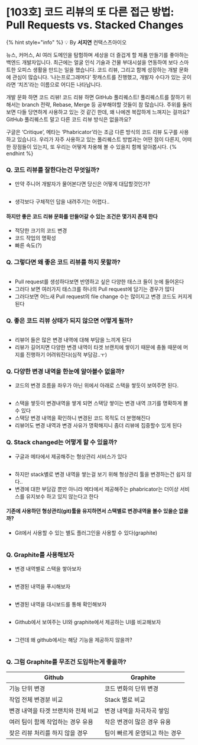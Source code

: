 # \[103호] 코드 리뷰의 또 다른 접근 방법: Pull Requests vs. Stacked Changes

{% hint style="info" %}
💡 By **서지연** 컨택스츠아이오

뉴스, 커머스, AI 여러 도메인을 탐험하며 세상을 더 즐겁게 할 제품 만들기를 좋아하는 백엔드 개발자입니다. 최근에는 얼굴 인식 기술과 건물 부대시설을 연동하여 보다 스마트한 오피스 생활을 만드는 일을 했습니다. 코드 리뷰, 그리고 함께 성장하는 개발 문화에 관심이 많습니다. ‘나는프로그래머다’ 팟캐스트를 진행했고, 개발자 수다가 있는 곳이라면 ‘치즈’라는 이름으로 어디든 나타납니다.

개발 문화 하면 코드 리뷰! 코드 리뷰 하면 GitHub 풀리퀘스트! 풀리퀘스트를 잘하기 위해서는 branch 전략, Rebase, Merge 등 공부해야할 것들이 참 많습니다. 주위를 둘러보면 다들 당연하게 사용하고 있는 것 같긴 한데, 왜 나에겐 복잡하게 느껴지는 걸까요? GitHub 풀리퀘스트 말고 다른 코드 리뷰 방식은 없을까요?

구글은 ‘Critique’, 메타는 ‘Phabricator’라는 조금 다른 방식의 코드 리뷰 도구를 사용하고 있습니다. 우리가 자주 사용하고 있는 풀리퀘스트 방법과는 어떤 점이 다른지, 어떠한 장점들이 있는지, 또 우리는 어떻게 차용해 볼 수 있을지 함께 알아봅시다.
{% endhint %}

### Q. 코드 리뷰를 잘한다는건 무엇일까?

*   만약 주니어 개발자가 물어본다면 당신은 어떻게 대답할것인가?



    <figure><img src="../../../.gitbook/assets/1 (1).png" alt=""><figcaption></figcaption></figure>
* 생각보다 구체적인 답을 내려주기는 어렵다..

#### 하지만 좋은 코드 리뷰 문화를 만들어갈 수 있는 조건은 몇가지 존재 한다

* 적당한 크기의 코드 변경
* 코드 작업의 명확성
* 빠른 속도(?)

### Q. 그렇다면 왜 좋은 코드 리뷰를 하지 못할까?

<figure><img src="../../../.gitbook/assets/2.jpeg" alt=""><figcaption></figcaption></figure>

* Pull request를 생성하다보면 반영하고 싶은 다양한 태스크 들이 눈에 들어온다
* 그러다 보면 여러가지 태스크를 하나의 Pull request에 담기는 경우가 많다
* 그러다보면 어느새 Pull request의 file change 수는 많이지고 변경 코드도 커지게 된다

### Q. 좋은 코드 리뷰 상태가 되지 않으면 어떻게 될까?

<figure><img src="../../../.gitbook/assets/3 (8).png" alt=""><figcaption></figcaption></figure>

* 리뷰어 들은 많은 변경 내역에 대해 부담을 느끼게 된다
* 리뷰가 길어지면 다양한 변경 내역이 타겟 브랜치에 쌓이기 때문에 충돌 때문에 머지를 진행하기 어려워진다(심적 부담감..ㅜ)

### Q. 다양한 변경 내역을 한눈에 알아볼수 없을까?

* 코드의 변경 흐름을 좌우가 아닌 위에서 아래로 스택을 쌓듯이 보여주면 된다.

<figure><img src="../../../.gitbook/assets/4.jpeg" alt=""><figcaption></figcaption></figure>

* 스택을 쌓듯이 변경내역을 쌓게 되면 스택당 쌓이는 변경 내역 크기를 명확하게 볼수 있다
* 스택당 변경 내역을 확인하니 변경된 코드 목적도 더 분명해진다
* 리뷰어도 변경 내역과 변경 사유가 명확해지니 좀더 리뷰에 집중할수 있게 된다

### Q. Stack changed는 어떻게 할 수 있을까?

* 구글과 메타에서 제공해주는 형상관리 서비스가 있다

<figure><img src="../../../.gitbook/assets/5.jpeg" alt=""><figcaption></figcaption></figure>

* 하지만 stack별로 변경 내역을 쌓는걸 보기 위해 형상관리 툴을 변경하는건 쉽지 않다..
* 변경에 대한 부담감 뿐만 아니라 메타에서 제공해주는 phabricator는 더이상 서비스를 유지보수 하고 있지 않는다고 한다

#### 기존에 사용하던 형상관리(git)툴을 유지하면서 스택별로 변경내역을 볼수 있을순 없을까?

* Git에서 사용할 수 있는 별도 플러그인을 사용할 수 있다(graphite)

<figure><img src="../../../.gitbook/assets/6.jpeg" alt=""><figcaption></figcaption></figure>

### Q. Graphite를 사용해보자

* 변경 내역별로 스택을 쌓아보자

<figure><img src="../../../.gitbook/assets/7 (1).jpeg" alt=""><figcaption></figcaption></figure>

* 변경된 내역을 푸시해보자

<figure><img src="../../../.gitbook/assets/8 (1).jpeg" alt=""><figcaption></figcaption></figure>

* 변경된 내역을 대시보드를 통해 확인해보자

<figure><img src="../../../.gitbook/assets/9.jpeg" alt=""><figcaption></figcaption></figure>

* Github에서 보여주는 UI와 graphite에서 제공하는 UI를 비교해보자

<figure><img src="../../../.gitbook/assets/10.jpeg" alt=""><figcaption></figcaption></figure>

* 그런데 왜 github에서는 해당 기능을 제공하지 않을까?

<figure><img src="../../../.gitbook/assets/11.jpeg" alt=""><figcaption></figcaption></figure>

### Q. 그럼 Graphite를 무조건 도입하는게 좋을까?

| Github               | Graphite          |
| -------------------- | ----------------- |
| 기능 단위 변경             | 코드 변화의 단위 변경      |
| 작업 전체 변경분 비교         | Stack 별로 비교       |
| 변경 내역을 타겟 브랜치와 전체 비교 | 변경 내역을 차곡차곡 쌓임    |
| 여러 팀이 함께 작업하는 경우 유용  | 작은 변경이 많은 경우 유용   |
| 잦은 리뷰 처리를 하지 않을 경우   | 팀이 빠르게 운영되고 하는 경우 |
